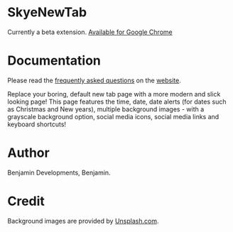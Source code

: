 # SkyeNewTab
Currently a beta extension.
[Available for Google Chrome](https://chrome.google.com/webstore/detail/skye-new-tab/hmgfgpieichmjmcbccbdcmfolhlmjcpg)

# Documentation
Please read the [frequently asked questions](http://benandy.github.io/skye/faq) on the [website](http://benandy.github.io/skye/).

Replace your boring, default new tab page with a more modern and slick looking page! This page features the time, date, date alerts (for dates such as Christmas and New years), multiple background images - with a grayscale background option, social media icons, social media links and keyboard shortcuts!

# Author
Benjamin Developments, Benjamin.

# Credit
Background images are provided by [Unsplash.com](http://unsplash.com).

